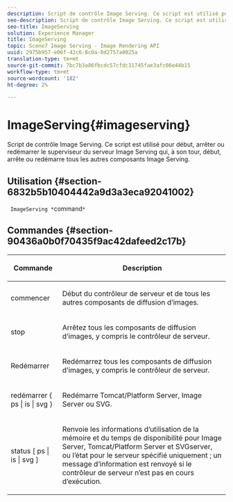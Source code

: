```yaml
---
description: Script de contrôle Image Serving. Ce script est utilisé pour début, arrêter ou redémarrer le superviseur du serveur Image Serving qui, à son tour, début, arrête ou redémarre tous les autres composants Image Serving.
seo-description: Script de contrôle Image Serving. Ce script est utilisé pour début, arrêter ou redémarrer le superviseur du serveur Image Serving qui, à son tour, début, arrête ou redémarre tous les autres composants Image Serving.
seo-title: ImageServing
solution: Experience Manager
title: ImageServing
topic: Scene7 Image Serving - Image Rendering API
uuid: 2975b957-e06f-42c6-8c0a-0d2757a0025a
translation-type: tm+mt
source-git-commit: 7bc7b3a86fbcdc57cfdc31745fae3afc06e44b15
workflow-type: tm+mt
source-wordcount: '182'
ht-degree: 2%

---
```



# ImageServing{#imageserving}

Script de contrôle Image Serving. Ce script est utilisé pour début, arrêter ou redémarrer le superviseur du serveur Image Serving qui, à son tour, début, arrête ou redémarre tous les autres composants Image Serving.

## Utilisation {#section-6832b5b10404442a9d3a3eca92041002}

` ImageServing *`command`*`

## Commandes {#section-90436a0b0f70435f9ac42dafeed2c17b}

<table id="table_692C6A043F9747C88929FF20373EC88C"> 
 <thead> 
  <tr> 
   <th colname="col1" class="entry"> <p>Commande </p> </th> 
   <th colname="col2" class="entry"> <p>Description </p> </th> 
  </tr> 
 </thead>
 <tbody> 
  <tr> 
   <td colname="col1"> <p> <span class="codeph"> commencer </span> </p> </td> 
   <td colname="col2"> <p> Début du contrôleur de serveur et de tous les autres composants de diffusion d’images. </p> </td> 
  </tr> 
  <tr> 
   <td colname="col1"> <p> <span class="codeph"> stop  </span> </p> </td> 
   <td colname="col2"> <p> Arrêtez tous les composants de diffusion d’images, y compris le contrôleur de serveur. </p> </td> 
  </tr> 
  <tr> 
   <td colname="col1"> <p> <span class="codeph"> Redémarrer </span> </p> </td> 
   <td colname="col2"> <p>Redémarrez tous les composants de diffusion d’images, y compris le contrôleur de serveur. </p> </td> 
  </tr> 
  <tr> 
   <td colname="col1"> <p> <span class="codeph"> redémarrer { ps | is | svg }  </span> </p> </td> 
   <td colname="col2"> <p> Redémarre Tomcat/Platform Server, Image Server ou SVG. </p> </td> 
  </tr> 
  <tr> 
   <td colname="col1"> <p> <span class="codeph"> status [ ps | is | svg ]  </span> </p> </td> 
   <td colname="col2"> <p>Renvoie les informations d’utilisation de la mémoire et du temps de disponibilité pour Image Server, Tomcat/Platform Server et SVGserver, ou l’état pour le serveur spécifié uniquement ; un message d’information est renvoyé si le contrôleur de serveur n’est pas en cours d’exécution. </p> </td> 
  </tr> 
 </tbody> 
</table>

